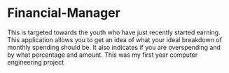 # Financial-Manager
This is targeted towards the youth who have just recently started earning. This application allows you to get an idea of what your ideal breakdown of monthly spending should be. It also indicates if you are overspending and by what percentage and amount. This was my first year computer engineering project
